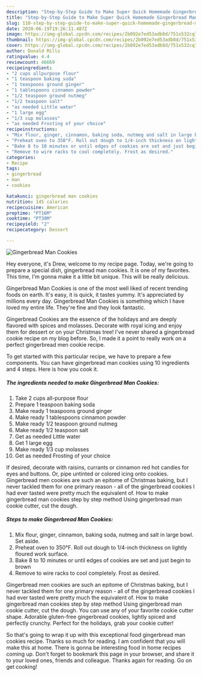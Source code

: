```yaml
---
description: "Step-by-Step Guide to Make Super Quick Homemade Gingerbread Man Cookies"
title: "Step-by-Step Guide to Make Super Quick Homemade Gingerbread Man Cookies"
slug: 110-step-by-step-guide-to-make-super-quick-homemade-gingerbread-man-cookies
date: 2020-06-19T19:26:11.487Z
image: https://img-global.cpcdn.com/recipes/2b092e7ed53adb8d/751x532cq70/gingerbread-man-cookies-recipe-main-photo.jpg
thumbnail: https://img-global.cpcdn.com/recipes/2b092e7ed53adb8d/751x532cq70/gingerbread-man-cookies-recipe-main-photo.jpg
cover: https://img-global.cpcdn.com/recipes/2b092e7ed53adb8d/751x532cq70/gingerbread-man-cookies-recipe-main-photo.jpg
author: Donald Mills
ratingvalue: 4.4
reviewcount: 46669
recipeingredient:
- "2 cups allpurpose flour"
- "1 teaspoon baking soda"
- "1 teaspoons ground ginger"
- "1 tablespoons cinnamon powder"
- "1/2 teaspoon ground nutmeg"
- "1/2 teaspoon salt"
- "as needed Little water"
- "1 large egg"
- "1/3 cup molasses"
- "as needed Frosting of your choice"
recipeinstructions:
- "Mix flour, ginger, cinnamon, baking soda, nutmeg and salt in large bowl. Set aside."
- "Preheat oven to 350°F. Roll out dough to 1/4-inch thickness on lightly floured work surface."
- "Bake 8 to 10 minutes or until edges of cookies are set and just begin to brown"
- "Remove to wire racks to cool completely. Frost as desired."
categories:
- Recipe
tags:
- gingerbread
- man
- cookies

katakunci: gingerbread man cookies 
nutrition: 145 calories
recipecuisine: American
preptime: "PT16M"
cooktime: "PT30M"
recipeyield: "2"
recipecategory: Dessert

---
```



![Gingerbread Man Cookies](https://img-global.cpcdn.com/recipes/2b092e7ed53adb8d/751x532cq70/gingerbread-man-cookies-recipe-main-photo.jpg)

Hey everyone, it's Drew, welcome to my recipe page. Today, we're going to prepare a special dish, gingerbread man cookies. It is one of my favorites. This time, I'm gonna make it a little bit unique. This will be really delicious.

Gingerbread Man Cookies is one of the most well liked of recent trending foods on earth. It's easy, it is quick, it tastes yummy. It's appreciated by millions every day. Gingerbread Man Cookies is something which I have loved my entire life. They're fine and they look fantastic.

Gingerbread Cookies are the essence of the holidays and are deeply flavored with spices and molasses. Decorate with royal icing and enjoy them for dessert or on your Christmas tree! I&#39;ve never shared a gingerbread cookie recipe on my blog before. So, I made it a point to really work on a perfect gingerbread men cookie recipe.


To get started with this particular recipe, we have to prepare a few components. You can have gingerbread man cookies using 10 ingredients and 4 steps. Here is how you cook it.

<!--inarticleads1-->

##### The ingredients needed to make Gingerbread Man Cookies:

1. Take 2 cups all-purpose flour
1. Prepare 1 teaspoon baking soda
1. Make ready 1 teaspoons ground ginger
1. Make ready 1 tablespoons cinnamon powder
1. Make ready 1/2 teaspoon ground nutmeg
1. Make ready 1/2 teaspoon salt
1. Get as needed Little water
1. Get 1 large egg
1. Make ready 1/3 cup molasses
1. Get as needed Frosting of your choice


If desired, decorate with raisins, currants or cinnamon red hot candies for eyes and buttons. Or, pipe untinted or colored icing onto cookies. Gingerbread men cookies are such an epitome of Christmas baking, but I never tackled them for one primary reason - all of the gingerbread cookies I had ever tasted were pretty much the equivalent of. How to make gingerbread man cookies step by step method Using gingerbread man cookie cutter, cut the dough. 

<!--inarticleads2-->

##### Steps to make Gingerbread Man Cookies:

1. Mix flour, ginger, cinnamon, baking soda, nutmeg and salt in large bowl. Set aside.
1. Preheat oven to 350°F. Roll out dough to 1/4-inch thickness on lightly floured work surface.
1. Bake 8 to 10 minutes or until edges of cookies are set and just begin to brown
1. Remove to wire racks to cool completely. Frost as desired.


Gingerbread men cookies are such an epitome of Christmas baking, but I never tackled them for one primary reason - all of the gingerbread cookies I had ever tasted were pretty much the equivalent of. How to make gingerbread man cookies step by step method Using gingerbread man cookie cutter, cut the dough. You can use any of your favorite cookie cutter shape. Adorable gluten-free gingerbread cookies, lightly spiced and perfectly crunchy. Perfect for the holidays, grab your cookie cutter! 

So that's going to wrap it up with this exceptional food gingerbread man cookies recipe. Thanks so much for reading. I am confident that you will make this at home. There is gonna be interesting food in home recipes coming up. Don't forget to bookmark this page in your browser, and share it to your loved ones, friends and colleague. Thanks again for reading. Go on get cooking!
